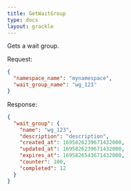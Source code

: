 ```yaml
---
title: GetWaitGroup
type: docs
layout: grackle
---
```


Gets a wait group.

Request:

```json
{
  "namespace_name": "mynamespace",
  "wait_group_name": "wg_123"
}
```

Response:

```json
{
  "wait_group": {
    "name": "wg_123",
    "description": "description",
    "created_at": 1695826239671432000,
    "updated_at": 1695826239671432000,
    "expires_at": 1695826543671432000,
    "counter": 100,
    "completed": 12
  }
}
```

